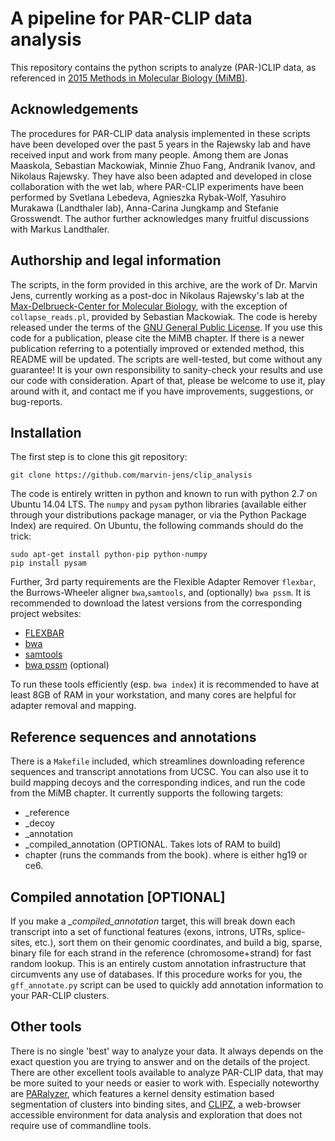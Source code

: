 # A pipeline for PAR-CLIP data analysis
This repository contains the python scripts to analyze (PAR-)CLIP data, as referenced in [2015 Methods in Molecular Biology (MiMB)](http://www.springer.com/series/7651). 

## Acknowledgements
The procedures for PAR-CLIP data analysis implemented in these scripts have been developed over the past 5 years in the Rajewsky lab and have received input and work from many people. Among them are Jonas Maaskola, Sebastian Mackowiak, Minnie Zhuo Fang,  Andranik Ivanov, and Nikolaus Rajewsky. They have also been adapted and developed in close collaboration with the wet lab, where PAR-CLIP experiments have been performed by Svetlana Lebedeva, Agnieszka Rybak-Wolf, Yasuhiro Murakawa (Landthaler lab), Anna-Carina Jungkamp and Stefanie Grosswendt. The author further acknowledges many fruitful discussions with Markus Landthaler.

## Authorship and legal information
The scripts, in the form provided in this archive, are the work of Dr. Marvin Jens, currently working as a post-doc in Nikolaus Rajewsky's lab at the [Max-Delbrueck-Center for Molecular Biology](https://www.mdc-berlin.de/1151037/en/research/research_teams/systems_biology_of_gene_regulatory_elements), with the exception of `collapse_reads.pl`, provided by Sebastian Mackowiak. The code is hereby released under the terms of the [GNU General Public License](LICENSE). If you use this code for a publication, please cite the MiMB chapter. If there is a newer publication referring to a potentially improved or extended method, this README will be updated. The scripts are well-tested, but come without any guarantee! It is your own responsibility to sanity-check your results and use our code with consideration. Apart of that, please be welcome to use it, play around with it, and contact me if you have improvements, suggestions, or bug-reports.

## Installation
The first step is to clone this git repository:
```
git clone https://github.com/marvin-jens/clip_analysis
```
The code is entirely written in python and known to run with python 2.7 on Ubuntu 14.04 LTS. The `numpy` and `pysam` python libraries (available either through your distributions package manager, or via the Python Package Index) are required. On Ubuntu, the following commands should do the trick:

```
sudo apt-get install python-pip python-numpy
pip install pysam
```

Further, 3rd party requirements are the Flexible Adapter Remover `flexbar`, the Burrows-Wheeler aligner `bwa`,`samtools`, and (optionally) `bwa pssm`. It is recommended to download the latest versions from the corresponding project websites:

* [FLEXBAR](http://sourceforge.net/projects/flexbar/)
* [bwa](http://bio-bwa.sourceforge.net/)
* [samtools](http://www.htslib.org/)
* [bwa pssm](http://bwa-pssm.binf.ku.dk/) (optional)

To run these tools efficiently (esp. `bwa index`) it is recommended to have at least 8GB of RAM in your workstation, and many cores are helpful for adapter removal and mapping.

## Reference sequences and annotations
There is a `Makefile` included, which streamlines downloading reference sequences and transcript annotations from UCSC. You can also use it to build mapping decoys and the corresponding indices, and run the code from the MiMB chapter. It currently supports the following targets:
* <system>_reference
* <system>_decoy
* <system>_annotation
* <system>_compiled_annotation (OPTIONAL. Takes lots of RAM to build)
* chapter (runs the commands from the book).
where _<system>_ is either hg19 or ce6.

## Compiled annotation [OPTIONAL]
If you make a *<system>_compiled_annotation* target, this will break down each transcript into a set of functional features (exons, introns, UTRs, splice-sites, etc.), sort them on their genomic coordinates, and build a big, sparse, binary file for each strand in the reference (chromosome+strand) for fast random lookup. This is an entirely custom annotation infrastructure that circumvents any use of databases. If this procedure works for you, the `gff_annotate.py` script can be used to quickly add annotation information to your PAR-CLIP clusters.

## Other tools

There is no single 'best' way to analyze your data. It always depends on the exact question you are trying to answer and on the details of the project. There are other excellent tools available to analyze PAR-CLIP data, that may be more suited to your needs or easier to work with. Especially noteworthy are [PARalyzer](https://ohlerlab.mdc-berlin.de/software/PARalyzer_85/), which features a kernel density estimation based segmentation of clusters into binding sites, and [CLIPZ](http://www.clipz.unibas.ch/), a web-browser accessible environment for data analysis and exploration that does not require use of commandline tools.